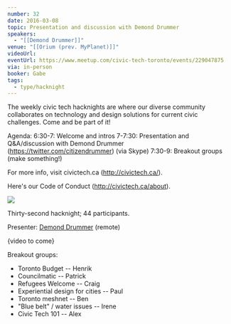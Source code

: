 ```yaml
---
number: 32
date: 2016-03-08
topic: Presentation and discussion with Demond Drummer
speakers:
  - "[[Demond Drummer]]"
venue: "[[Orium (prev. MyPlanet)]]"
videoUrl: 
eventUrl: https://www.meetup.com/civic-tech-toronto/events/229047875
via: in-person
booker: Gabe
tags:
  - type/hacknight
---
```


The weekly civic tech hacknights are where our diverse community collaborates on technology and design solutions for current civic challenges. Come and be part of it!

Agenda:
6:30-7: Welcome and intros
7-7:30: Presentation and Q&A/discussion with Demond Drummer (https://twitter.com/citizendrummer) (via Skype)
7:30-9: Breakout groups (make something!)

For more info, visit civictech.ca (http://civictech.ca/).

Here's our Code of Conduct (http://civictech.ca/about).



![](https://mlydg0vejq30.i.optimole.com/w:800/h:600/q:mauto/f:best/https://civictech.ca/wp-content/uploads/2016/03/IMG_20160308_200128.jpg)

Thirty-second hacknight; 44 participants.

Presenter: [Demond Drummer](http://twitter.com/citizendrummer) (remote)

{video to come}

Breakout groups:
-   Toronto Budget -- Henrik
-   Councilmatic -- Patrick
-   Refugees Welcome -- Craig
-   Experiential design for cities -- Paul
-   Toronto meshnet -- Ben
-   "Blue belt" / water issues -- Irene
-   Civic Tech 101 -- Alex

